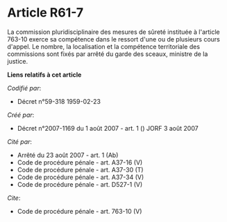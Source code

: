 # Article R61-7

La commission pluridisciplinaire des mesures de sûreté instituée à l'article 763-10 exerce sa compétence dans le ressort
d'une ou de plusieurs cours d'appel. Le nombre, la localisation et la compétence territoriale des commissions sont fixés par
arrêté du garde des sceaux, ministre de la justice.

**Liens relatifs à cet article**

_Codifié par_:

  - Décret n°59-318 1959-02-23

_Créé par_:

  - Décret n°2007-1169 du 1 août 2007 - art. 1 () JORF 3 août 2007

_Cité par_:

  - Arrêté du 23 août 2007 - art. 1 (Ab)
  - Code de procédure pénale - art. A37-16 (V)
  - Code de procédure pénale - art. A37-30 (T)
  - Code de procédure pénale - art. A37-34 (V)
  - Code de procédure pénale - art. D527-1 (V)

_Cite_:

  - Code de procédure pénale - art. 763-10 (V)
